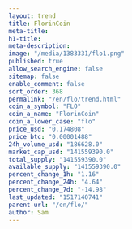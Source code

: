 ```yaml
---
layout: trend
title: FlorinCoin
meta-title: 
h1-title: 
meta-description: 
image: "/media/1383331/flo1.png"
published: true
allow_search_engine: false
sitemap: false
enable_comment: false
sort_order: 368
permalink: "/en/flo/trend.html"
coin_a_symbol: "FLO"
coin_a_name: "FlorinCoin"
coin_a_lower_case: "flo"
price_usd: "0.174808"
price_btc: "0.00001488"
24h_volume_usd: "186628.0"
market_cap_usd: "141559390.0"
total_supply: "141559390.0"
available_supply: "141559390.0"
percent_change_1h: "1.16"
percent_change_24h: "4.64"
percent_change_7d: "-14.98"
last_updated: "1517140741"
parent-url: "/en/flo/"
author: Sam
---
```


